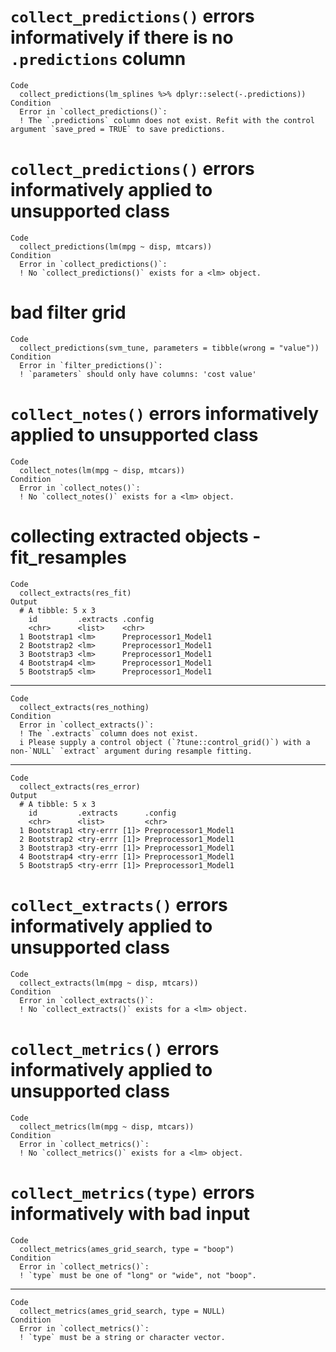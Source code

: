 # `collect_predictions()` errors informatively if there is no `.predictions` column

    Code
      collect_predictions(lm_splines %>% dplyr::select(-.predictions))
    Condition
      Error in `collect_predictions()`:
      ! The `.predictions` column does not exist. Refit with the control argument `save_pred = TRUE` to save predictions.

# `collect_predictions()` errors informatively applied to unsupported class

    Code
      collect_predictions(lm(mpg ~ disp, mtcars))
    Condition
      Error in `collect_predictions()`:
      ! No `collect_predictions()` exists for a <lm> object.

# bad filter grid

    Code
      collect_predictions(svm_tune, parameters = tibble(wrong = "value"))
    Condition
      Error in `filter_predictions()`:
      ! `parameters` should only have columns: 'cost value'

# `collect_notes()` errors informatively applied to unsupported class

    Code
      collect_notes(lm(mpg ~ disp, mtcars))
    Condition
      Error in `collect_notes()`:
      ! No `collect_notes()` exists for a <lm> object.

# collecting extracted objects - fit_resamples

    Code
      collect_extracts(res_fit)
    Output
      # A tibble: 5 x 3
        id         .extracts .config             
        <chr>      <list>    <chr>               
      1 Bootstrap1 <lm>      Preprocessor1_Model1
      2 Bootstrap2 <lm>      Preprocessor1_Model1
      3 Bootstrap3 <lm>      Preprocessor1_Model1
      4 Bootstrap4 <lm>      Preprocessor1_Model1
      5 Bootstrap5 <lm>      Preprocessor1_Model1

---

    Code
      collect_extracts(res_nothing)
    Condition
      Error in `collect_extracts()`:
      ! The `.extracts` column does not exist.
      i Please supply a control object (`?tune::control_grid()`) with a non-`NULL` `extract` argument during resample fitting.

---

    Code
      collect_extracts(res_error)
    Output
      # A tibble: 5 x 3
        id         .extracts      .config             
        <chr>      <list>         <chr>               
      1 Bootstrap1 <try-errr [1]> Preprocessor1_Model1
      2 Bootstrap2 <try-errr [1]> Preprocessor1_Model1
      3 Bootstrap3 <try-errr [1]> Preprocessor1_Model1
      4 Bootstrap4 <try-errr [1]> Preprocessor1_Model1
      5 Bootstrap5 <try-errr [1]> Preprocessor1_Model1

# `collect_extracts()` errors informatively applied to unsupported class

    Code
      collect_extracts(lm(mpg ~ disp, mtcars))
    Condition
      Error in `collect_extracts()`:
      ! No `collect_extracts()` exists for a <lm> object.

# `collect_metrics()` errors informatively applied to unsupported class

    Code
      collect_metrics(lm(mpg ~ disp, mtcars))
    Condition
      Error in `collect_metrics()`:
      ! No `collect_metrics()` exists for a <lm> object.

# `collect_metrics(type)` errors informatively with bad input

    Code
      collect_metrics(ames_grid_search, type = "boop")
    Condition
      Error in `collect_metrics()`:
      ! `type` must be one of "long" or "wide", not "boop".

---

    Code
      collect_metrics(ames_grid_search, type = NULL)
    Condition
      Error in `collect_metrics()`:
      ! `type` must be a string or character vector.

